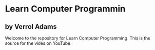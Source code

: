 # Learn Computer Programmin
## by Verrol Adams

Welcome to the repository for Learn Computer Programming. This is the source for the vides on YouTube.
